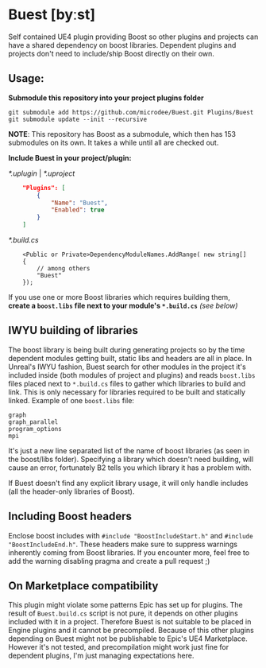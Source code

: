 # Buest [byːst]

Self contained UE4 plugin providing Boost so other plugins and projects can have a shared dependency on boost libraries. Dependent plugins and projects don't need to include/ship Boost directly on their own.

## Usage:

**Submodule this repository into your project plugins folder**

```
git submodule add https://github.com/microdee/Buest.git Plugins/Buest
git submodule update --init --recursive
```

**NOTE**: This repository has Boost as a submodule, which then has 153 submodules on its own. It takes a while until all are checked out.

**Include Buest in your project/plugin:**

*\*.uplugin* | *\*.uproject*

```json
    "Plugins": [
        {
            "Name": "Buest",
            "Enabled": true
        }
    ]
```

*\*.build.cs*

```CSharp
    <Public or Private>DependencyModuleNames.AddRange( new string[]
    {
        // among others
        "Buest"
    });
```

If you use one or more Boost libraries which requires building them,  
**create a `boost.libs` file next to your module's `*.build.cs`** *(see below)*

## IWYU building of libraries

The boost library is being built during generating projects so by the time dependent modules getting built, static libs and headers are all in place. In Unreal's IWYU fashion, Buest search for other modules in the project it's included inside (both modules of project and plugins) and reads `boost.libs` files placed next to `*.build.cs` files to gather which libraries to build and link. This is only necessary for libraries required to be built and statically linked. Example of one `boost.libs` file:

```
graph
graph_parallel
program_options
mpi
```

It's just a new line separated list of the name of boost libraries (as seen in the boost/libs folder). Specifying a library which doesn't need building, will cause an error, fortunately B2 tells you which library it has a problem with.

If Buest doesn't find any explicit library usage, it will only handle includes (all the header-only libraries of Boost).

## Including Boost headers

Enclose boost includes with `#include "BoostIncludeStart.h"` and `#include "BoostIncludeEnd.h"`. These headers make sure to suppress warnings inherently coming from Boost libraries. If you encounter more, feel free to add the warning disabling pragma and create a pull request ;)

## On Marketplace compatibility

This plugin might violate some patterns Epic has set up for plugins. The result of `Buest.build.cs` script is not pure, it depends on other plugins included with it in a project. Therefore Buest is not suitable to be placed in Engine plugins and it cannot be precompiled. Because of this other plugins depending on Buest might not be publishable to Epic's UE4 Marketplace. However it's not tested, and precompilation might work just fine for dependent plugins, I'm just managing expectations here.